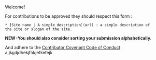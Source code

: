Welcome!

For contributions to be approved they should respect this form :

`* [Site name | A simple description](url) : a simple description of the site or slogan of the site. `

__NEW :You should also consider sorting your submission alphabetically.__

And adhere to the [Contributor Covenant Code of Conduct](./CODE_OF_CONDUCT.md)
a,jkgdjdhekjfhkjefkefejk
